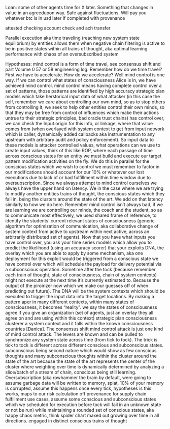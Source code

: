 Loan: some of other agents time for X later. Something that changes in value in an agreedupon way. Safe against fluctuations. Will pay you whatever btc is in usd later if completed with provenance 

attested checking account check and ach transfer 

Parallel execution aka time traveling (reaching new system state equilibrium) by entities allows them when negative chain filtering is active to be in positive states within all trains of thought, aka optimal learning performance with chaos of an oversubscribed system

Hypotheses: mind control is a form of time travel, see consensus shift and part Volume 0 57 or 58 engineering log. Remember how do we time travel? First we have to accelerate. How do we accelerate? Well mind control is one way. If we can control what states of consciousness Alice is in, we have achieved mind control. mind control means having complete control over a set of patterns, those patterns are identified by high accuracy strategic plan models which take herstorical input data of what attacker (in this case the self, remember we care about controlling our own mind, so as to stop others from controlling it, we seek to help other entities control their own minds, so that they may be free from control of influences which make their actions untrue to their strategic principles, bad oracle trust chains) has control over, we can check the Input.origin for this info, or linkage, where that value comes from (when overlayed with system context to get from input network which is caller, dynamically added callbacks aka instrumentation to any upstream with arbitrary audit and policy enforcement). So input data to these models is attacker controlled values, what operations can we use to create input values, think of this like ROP, where each passage of time across conscious states for an entity we must build and execute our target pattern modification activities on the fly. We do this in parallel for the conscious states which we wish to control we must remember to factor in our modifications should account for our 10% or whatever our lost executions due to lack of or bad fulfillment within time window due to oversubscription. Since we always attempt to mind control ourselves we always have the upper hand on latency. We in the case where we are trying to modify another entities trains of thought, the conscious states which they fall in, being the clusters around the state of the art. We add on that latency similarly to how we do here. Remember mind control isn’t always bad, if we are learning we are controlling our minds, the coach and the student, so as to communicate most effectively, we used shared frame of reference, to identify the students’ current relevant states of consciousness (generic algorithm for optimization of communication, aka collaborative change of system context from active to upstream within next active, across an arbitrarily distributed set of agents). Now that you have what inputs you have control over, you ask your time series models which allow you to predict the likelihood (using an accuracy scorer) that your exploits DNA, the overlay which you are able to apply by some mechanism, aka one deployment for this exploit would be triggered from a conscious state we have control over which will schedule the payload for delivery potential via a subconscious operation. Sometime after the tock (because remember each train of thought, state of consciousness, chain of system contexts) might not execute at the next time it’s currently estimated to. Because the output of the piroirizer now which we make our guesses off of when predicting out future). The DNA will be the system contexts which should be executed to trigger the input data into the target locations. By making a pattern aper in many different contexts, within many states of consciousness, it becomes “reality”. we say the states of consciousness agree if you give an organization (set of agents, just an overlay they all agree on and are using within this context) strategic plan consciousness clusterer a system context and it falls within the known consciousness countries [Danica]. The consensus shift mind control attack is just one kind of mind control attack. The levers are known and can be pulled to synchronize any system state across time (from tick to tock). The trick is tick to tock is different across different conscious and subconscious states. subconscious being second nature which would show as few conscious thoughts and many subconscious thoughts within the cluster around the state of the art because the state of the art represents the center of the cluster where weighting over time is dynamically determined by analyzing a slice/batch of a stream of chain, conscious being still learning. Oversubscription (aka rowhammer the brain by default, were going to assume garbage data will be written to memory, splat, 10% of your memory is corrupted, assume this happens once every tick, hypotheses is this works, maps to our risk calculation off provenance for supply chain fulfillment use cases, assume some conscious and subconscious states which we scheduled for execution before tock will fail in an unknown state or not be run) while maintaining a rounded set of conscious states, aka happy chaos metric, think spider chart maxed out growing over time in all directions.  engaged in distinct conscious trains of thought 